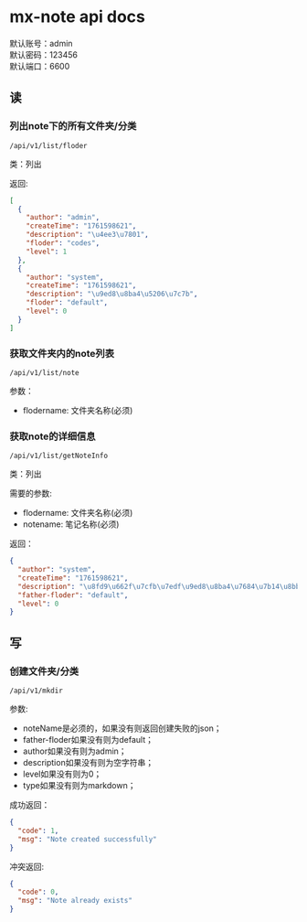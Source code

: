 # mx-note api docs

默认账号：admin  
默认密码：123456  
默认端口：6600  

## 读
### 列出note下的所有文件夹/分类

```/api/v1/list/floder```

类：列出

返回:
```json
[
  {
    "author": "admin",
    "createTime": "1761598621",
    "description": "\u4ee3\u7801",
    "floder": "codes",
    "level": 1
  },
  {
    "author": "system",
    "createTime": "1761598621",
    "description": "\u9ed8\u8ba4\u5206\u7c7b",
    "floder": "default",
    "level": 0
  }
]
```

### 获取文件夹内的note列表
```/api/v1/list/note```

参数：
- flodername: 文件夹名称(必须)

### 获取note的详细信息
```/api/v1/list/getNoteInfo```

类：列出

需要的参数:
- flodername: 文件夹名称(必须)
- notename: 笔记名称(必须)

返回：
```json
{
  "author": "system",
  "createTime": "1761598621",
  "description": "\u8fd9\u662f\u7cfb\u7edf\u9ed8\u8ba4\u7684\u7b14\u8bb0",
  "father-floder": "default",
  "level": 0
}
```
## 写
### 创建文件夹/分类
```/api/v1/mkdir```

参数:
- noteName是必须的，如果没有则返回创建失败的json；
- father-floder如果没有则为default；
- author如果没有则为admin；
- description如果没有则为空字符串；
- level如果没有则为0；
- type如果没有则为markdown；

成功返回：
```json
{
  "code": 1,
  "msg": "Note created successfully"
}
```

冲突返回:
```json
{
  "code": 0,
  "msg": "Note already exists"
}
```